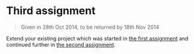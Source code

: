 # Third assignment

> Given in 28th Oct 2014, to be returned by 18th Nov 2014

Extend your existing project which was started in [the first assignment](2014-09-16.md)
and continued further in [the second assignment](2014-10-07.md).
